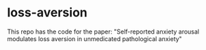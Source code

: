 # loss-aversion

This repo has the code for the paper: "Self-reported anxiety arousal modulates loss aversion in unmedicated pathological anxiety"
